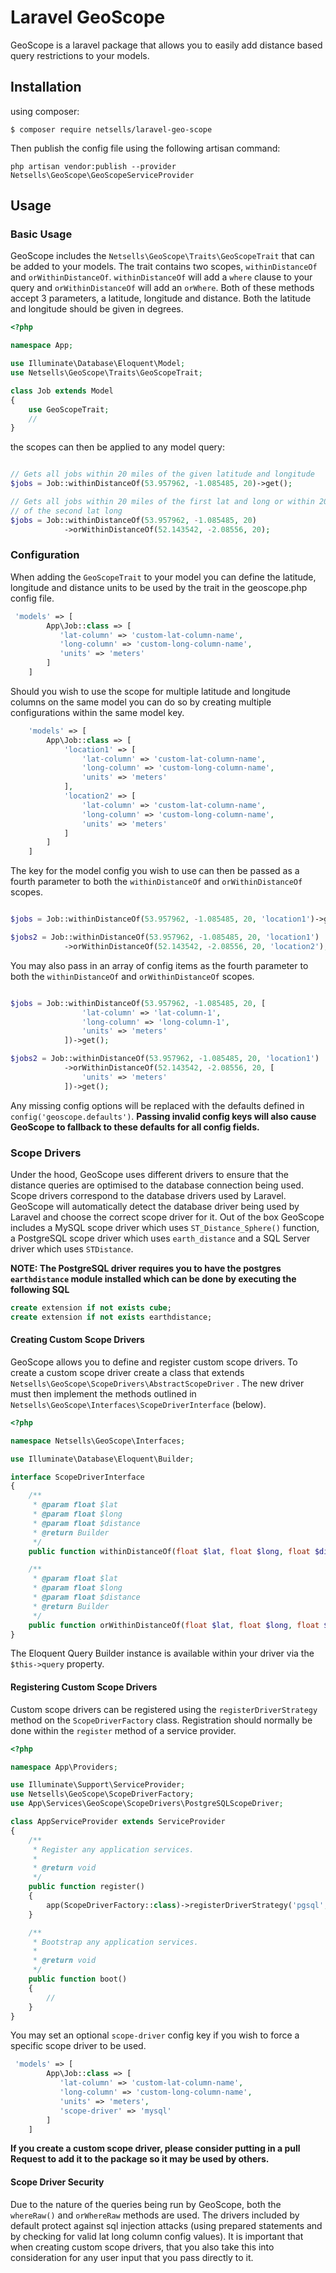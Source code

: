 # Laravel GeoScope

GeoScope is a laravel package that allows you to easily add distance based query restrictions to your
models.

## Installation

using composer:

```
$ composer require netsells/laravel-geo-scope
```

Then publish the config file using the following artisan command:
```
php artisan vendor:publish --provider Netsells\GeoScope\GeoScopeServiceProvider
```

## Usage

### Basic Usage

GeoScope includes the `Netsells\GeoScope\Traits\GeoScopeTrait` that can be added to your models. The trait contains two scopes,
`withinDistanceOf` and `orWithinDistanceOf`. `withinDistanceOf` will add a `where` clause to your query and `orWithinDistanceOf` 
will add an `orWhere`. Both of these methods accept 3 parameters, a latitude, longitude and distance. Both the latitude 
and longitude should be given in degrees.

```php
<?php

namespace App;

use Illuminate\Database\Eloquent\Model;
use Netsells\GeoScope\Traits\GeoScopeTrait;

class Job extends Model
{
    use GeoScopeTrait;
    //
}
```
the scopes can then be applied to any model query:

```php

// Gets all jobs within 20 miles of the given latitude and longitude
$jobs = Job::withinDistanceOf(53.957962, -1.085485, 20)->get();

// Gets all jobs within 20 miles of the first lat and long or within 20 miles
// of the second lat long 
$jobs = Job::withinDistanceOf(53.957962, -1.085485, 20)
            ->orWithinDistanceOf(52.143542, -2.08556, 20);
```

### Configuration

When adding the `GeoScopeTrait` to your model you can define the latitude, longitude and distance units to be used by
the trait in the geoscope.php config file.

```php
 'models' => [
        App\Job::class => [
           'lat-column' => 'custom-lat-column-name',
           'long-column' => 'custom-long-column-name',
           'units' => 'meters'
        ]
    ]
```

Should you wish to use the scope for multiple latitude and longitude columns on the same model you can do so by creating
multiple configurations within the same model key.

```php
    'models' => [
        App\Job::class => [
            'location1' => [
                'lat-column' => 'custom-lat-column-name',
                'long-column' => 'custom-long-column-name',
                'units' => 'meters'
            ],
            'location2' => [
                'lat-column' => 'custom-lat-column-name',
                'long-column' => 'custom-long-column-name',
                'units' => 'meters' 
            ]
        ]
    ]
```
The key for the model config you wish to use can then be passed as a fourth parameter to
both the `withinDistanceOf` and `orWithinDistanceOf` scopes.

```php

$jobs = Job::withinDistanceOf(53.957962, -1.085485, 20, 'location1')->get();

$jobs2 = Job::withinDistanceOf(53.957962, -1.085485, 20, 'location1')
            ->orWithinDistanceOf(52.143542, -2.08556, 20, 'location2');
```
You may also pass in an array of config items as the fourth parameter to both the `withinDistanceOf` and `orWithinDistanceOf` scopes.
```php

$jobs = Job::withinDistanceOf(53.957962, -1.085485, 20, [
                'lat-column' => 'lat-column-1',
                'long-column' => 'long-column-1',
                'units' => 'meters'
            ])->get();

$jobs2 = Job::withinDistanceOf(53.957962, -1.085485, 20, 'location1')
            ->orWithinDistanceOf(52.143542, -2.08556, 20, [
                'units' => 'meters'
            ])->get();
```
Any missing config options will be replaced with the defaults defined in `config('geoscope.defaults')`. 
**Passing invalid config keys will also cause GeoScope to fallback to these defaults for all config fields.**

### Scope Drivers
Under the hood, GeoScope uses different drivers to ensure that the distance queries are optimised to the database connection 
being used. Scope drivers correspond to the database drivers used by Laravel. GeoScope will automatically detect the database driver being used 
by Laravel and choose the correct scope driver for it. Out of the box GeoScope includes a MySQL scope driver
which uses `ST_Distance_Sphere()` function, a PostgreSQL scope driver which uses `earth_distance` and a SQL Server driver which uses `STDistance`.

**NOTE: The PostgreSQL driver requires you to have the postgres `earthdistance` module installed which can be done by executing the following SQL**
```sql
create extension if not exists cube;
create extension if not exists earthdistance;
```

#### Creating Custom Scope Drivers
GeoScope allows you to define and register custom scope drivers. To create a custom scope driver create a class that extends
`Netsells\GeoScope\ScopeDrivers\AbstractScopeDriver` . The new driver must then implement the methods outlined in 
`Netsells\GeoScope\Interfaces\ScopeDriverInterface` (below).

```php
<?php

namespace Netsells\GeoScope\Interfaces;

use Illuminate\Database\Eloquent\Builder;

interface ScopeDriverInterface
{
    /**
     * @param float $lat
     * @param float $long
     * @param float $distance
     * @return Builder
     */
    public function withinDistanceOf(float $lat, float $long, float $distance): Builder;

    /**
     * @param float $lat
     * @param float $long
     * @param float $distance
     * @return Builder
     */
    public function orWithinDistanceOf(float $lat, float $long, float $distance): Builder;
}
``` 
The Eloquent Query Builder instance is available within your driver via the `$this->query` property.

#### Registering Custom Scope Drivers
Custom scope drivers can be registered using the `registerDriverStrategy` method on the `ScopeDriverFactory` class. 
Registration should normally be done within the `register` method of a service provider.

```php
<?php

namespace App\Providers;

use Illuminate\Support\ServiceProvider;
use Netsells\GeoScope\ScopeDriverFactory;
use App\Services\GeoScope\ScopeDrivers\PostgreSQLScopeDriver;

class AppServiceProvider extends ServiceProvider
{
    /**
     * Register any application services.
     *
     * @return void
     */
    public function register()
    {
        app(ScopeDriverFactory::class)->registerDriverStrategy('pgsql', PostgreSQLScopeDriver::class);
    }

    /**
     * Bootstrap any application services.
     *
     * @return void
     */
    public function boot()
    {
        //
    }
}
```
You may set an optional `scope-driver` config key if you wish to force a specific scope driver to be used.

```php
 'models' => [
        App\Job::class => [
           'lat-column' => 'custom-lat-column-name',
           'long-column' => 'custom-long-column-name',
           'units' => 'meters',
           'scope-driver' => 'mysql'
        ]
    ]
```

**If you create a custom scope driver, please consider putting in a pull Request to add it to the package so it may be used by others.**

#### Scope Driver Security

Due to the nature of the queries being run by GeoScope, both the `whereRaw()` and `orWhereRaw` methods are used. The drivers included by default
protect against sql injection attacks (using prepared statements and by checking for valid lat long column config values). It is important that when creating
custom scope drivers, that you also take this into consideration for any user input that you pass directly to it.
